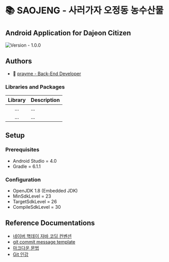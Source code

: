 # 📚 SAOJENG - 사러가자 오정동 농수산물
## Android Application for Dajeon Citizen
![Version - 1.0.0](https://img.shields.io/badge/Version-1.0.0-orange.svg)

## Authors
- 🍙 [prayme - Back-End Developer](dbfpzk142@gmail.com)

### Libraries and Packages

| Library       | Description  |
|:-------------:|:-----|
| ...  | ... |
| ...  | ... |

## Setup
### Prerequisites ###

* Android Studio = 4.0
* Gradle = 6.1.1 

### Configuration

* OpenJDK 1.8 (Embedded JDK)
* MinSdkLevel = 23
* TargetSdkLevel = 26
* CompileSdkLevel = 30

## Reference Documentations

* [네이버 핵데이 자바 코딩 컨벤션](https://naver.github.io/hackday-conventions-java/)
* [git commit message template](https://junwoo45.github.io/2020-02-06-commit_template/)
* [마크다운 문법](https://heropy.blog/2017/09/30/markdown/)
* [Git 인강](https://tacademy.skplanet.com/live/player/onlineLectureDetail.action?seq=171#sec2)